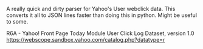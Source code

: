 A really quick and dirty parser for Yahoo's User webclick data. This converts it all to JSON lines faster than doing this in python. Might be useful to some.

R6A - Yahoo! Front Page Today Module User Click Log Dataset, version 1.0
https://webscope.sandbox.yahoo.com/catalog.php?datatype=r

